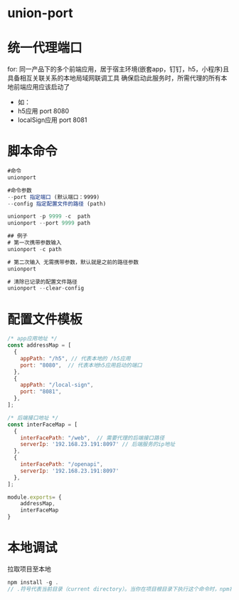 # union-port 
# 统一代理端口
for: 同一产品下的多个前端应用，居于宿主环境(嵌套app，钉钉，h5，小程序)且具备相互关联关系的本地局域网联调工具
确保启动此服务时，所需代理的所有本地前端应用应该启动了
- 如：
- h5应用  port 8080
- localSign应用 port 8081


# 脚本命令
```js
#命令
unionport

#命令参数
--port 指定端口 (默认端口：9999)  
--config 指定配置文件的路径 (path)

unionport -p 9999 -c  path
unionport --port 9999 path

## 例子
# 第一次携带参数输入
unionport -c path

# 第二次输入 无需携带参数，默认就是之前的路径参数
unionport 

# 清除已记录的配置文件路径
unionport --clear-config
```


# 配置文件模板
```js
/* app应用地址 */
const addressMap = [
  {
    appPath: "/h5", // 代表本地的 /h5应用
    port: "8080",  // 代表本地h5应用启动的端口
  },
  {
    appPath: "/local-sign",
    port: "8081",
  },
];

/* 后端接口地址 */
const interFaceMap = [
  {
    interFacePath: "/web",  // 需要代理的后端接口路径
    serverIp: '192.168.23.191:8097' // 后端服务的ip地址
  },
  {
    interFacePath: "/openapi",
    serverIp: '192.168.23.191:8097'
  },
];

module.exports= {
    addressMap,
    interFaceMap
}
```


# 本地调试
拉取项目至本地
```js
npm install -g .
// .符号代表当前目录（current directory）。当你在项目根目录下执行这个命令时，npm将会查找当前目录下的package.json文件，并基于该文件中的信息全局安装该项目作为一个Node.js包
```